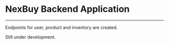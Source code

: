 # NexBuy Backend Application
___

Endpoints for user, product and inventory are created.

Still under development.